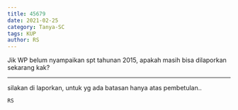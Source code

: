 ```yaml
---
title: 45679
date: 2021-02-25
category: Tanya-SC
tags: KUP
author: RS
---
```


Jik WP belum nyampaikan spt tahunan 2015, apakah masih bisa dilaporkan sekarang kak?

---

silakan di laporkan, untuk yg ada batasan hanya atas pembetulan..

`RS`

